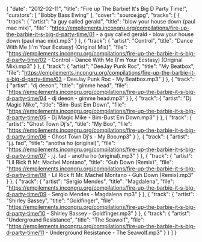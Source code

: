 {
  "date": "2012-02-11",
  "title": "Fire up The Barbie! It's Big D Party Time!",
  "curators": [
    "Bobby Bass Ewing"
  ],
  "cover": "source.jpg",
  "tracks": [
    {
      "track": {
        "artist": "a guy called gerald",
        "title": "blow your house down (paul mac mix)",
        "file": "https://empilements.incongru.org/compilations/fire-up-the-barbie-it-s-big-d-party-time/01 - a guy called gerald - blow your house down (paul mac mix).mp3"
      }
    },
    {
      "track": {
        "artist": "Control",
        "title": "Dance With Me (I'm Your Ecstasy) (Original Mix)",
        "file": "https://empilements.incongru.org/compilations/fire-up-the-barbie-it-s-big-d-party-time/02 - Control - Dance With Me (I'm Your Ecstasy) (Original Mix).mp3"
      }
    },
    {
      "track": {
        "artist": "DeeJay Punk Roc",
        "title": "My Beatbox",
        "file": "https://empilements.incongru.org/compilations/fire-up-the-barbie-it-s-big-d-party-time/03 - DeeJay Punk Roc - My Beatbox.mp3"
      }
    },
    {
      "track": {
        "artist": "dj deeon",
        "title": "gimme head",
        "file": "https://empilements.incongru.org/compilations/fire-up-the-barbie-it-s-big-d-party-time/04 - dj deeon - gimme head.mp3"
      }
    },
    {
      "track": {
        "artist": "Dj Magic Mike",
        "title": "Bim-Bust Em Down",
        "file": "https://empilements.incongru.org/compilations/fire-up-the-barbie-it-s-big-d-party-time/05 - Dj Magic Mike - Bim-Bust Em Down.mp3"
      }
    },
    {
      "track": {
        "artist": "Ghost Town Dj's",
        "title": "My Boo",
        "file": "https://empilements.incongru.org/compilations/fire-up-the-barbie-it-s-big-d-party-time/06 - Ghost Town Dj's - My Boo.mp3"
      }
    },
    {
      "track": {
        "artist": "j.j. fad",
        "title": "anotha ho (original)",
        "file": "https://empilements.incongru.org/compilations/fire-up-the-barbie-it-s-big-d-party-time/07 - j.j. fad - anotha ho (original).mp3"
      }
    },
    {
      "track": {
        "artist": "Lil Rick ft Mr. Machel Montano",
        "title": "Guh Down (Remix)",
        "file": "https://empilements.incongru.org/compilations/fire-up-the-barbie-it-s-big-d-party-time/08 - Lil Rick ft Mr. Machel Montano - Guh Down (Remix).mp3"
      }
    },
    {
      "track": {
        "artist": "Sergio Mendes",
        "title": "Magdalena",
        "file": "https://empilements.incongru.org/compilations/fire-up-the-barbie-it-s-big-d-party-time/09 - Sergio Mendes - Magdalena.mp3"
      }
    },
    {
      "track": {
        "artist": "Shirley Bassey",
        "title": "Goldfinger",
        "file": "https://empilements.incongru.org/compilations/fire-up-the-barbie-it-s-big-d-party-time/10 - Shirley Bassey - Goldfinger.mp3"
      }
    },
    {
      "track": {
        "artist": "Underground Resistance",
        "title": "The Seawolf",
        "file": "https://empilements.incongru.org/compilations/fire-up-the-barbie-it-s-big-d-party-time/11 - Underground Resistance - The Seawolf.mp3"
      }
    }
  ]
}
